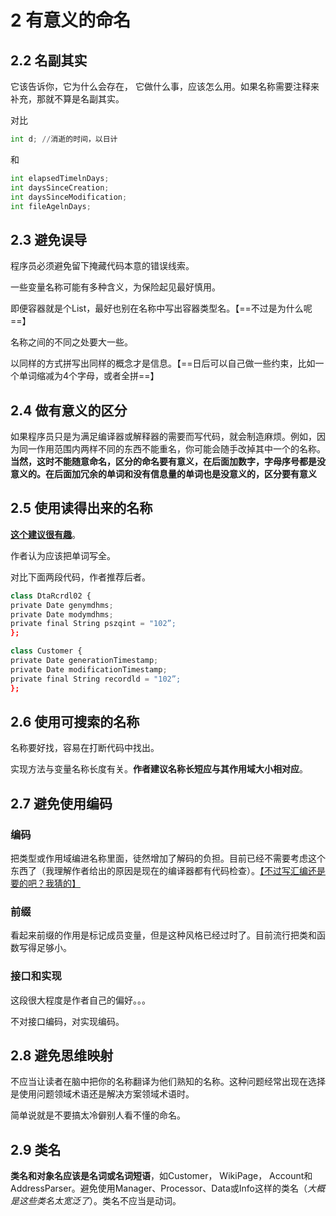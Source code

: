 # 2 有意义的命名

## 2.2 名副其实

它该告诉你，它为什么会存在， 它做什么事，应该怎么用。如果名称需要注释来补充，那就不算是名副其实。

对比

```python
int d; //消逝的时间，以日计
```

和

```python
int elapsedTimelnDays;
int daysSinceCreation;
int daysSinceModification;
int fileAgelnDays;
```



## 2.3 避免误导

程序员必须避免留下掩藏代码本意的错误线索。

一些变量名称可能有多种含义，为保险起见最好慎用。

即便容器就是个List，最好也别在名称中写出容器类型名。【==不过是为什么呢==】

名称之间的不同之处要大一些。

以同样的方式拼写出同样的概念才是信息。【==日后可以自己做一些约束，比如一个单词缩减为4个字母，或者全拼==】



## 2.4 做有意义的区分

如果程序员只是为满足编译器或解释器的需要而写代码，就会制造麻烦。例如，因为同一作用范围内两样不同的东西不能重名，你可能会随手改掉其中一个的名称。**当然，这时不能随意命名，区分的命名要有意义，在后面加数字，字母序号都是没意义的。在后面加冗余的单词和没有信息量的单词也是没意义的，区分要有意义**



## 2.5 使用读得出来的名称

**<u>这个建议很有趣</u>**。

作者认为应该把单词写全。

对比下面两段代码，作者推荐后者。

```python
class DtaRcrdl02 {
private Date genymdhms;
private Date modymdhms;
private final String pszqint = "102”;
};
```


```python
class Customer {
private Date generationTimestamp;
private Date modificationTimestamp;
private final String recordld = "102”;
};
```



## 2.6 使用可搜索的名称

名称要好找，容易在打断代码中找出。

实现方法与变量名称长度有关。**作者建议名称长短应与其作用域大小相对应**。



## 2.7 避免使用编码

### 编码

把类型或作用域编进名称里面，徒然增加了解码的负担。目前已经不需要考虑这个东西了（我理解作者给出的原因是现在的编译器都有代码检查）。<u>【不过写汇编还是要的吧？我猜的】</u>

### 前缀

看起来前缀的作用是标记成员变量，但是这种风格已经过时了。目前流行把类和函数写得足够小。

### 接口和实现

这段很大程度是作者自己的偏好。。。

不对接口编码，对实现编码。



## 2.8 避免思维映射

不应当让读者在脑中把你的名称翻译为他们熟知的名称。这种问题经常出现在选择是使用问题领域术语还是解决方案领域术语时。

简单说就是不要搞太冷僻别人看不懂的命名。



## 2.9 类名

**类名和对象名应该是名词或名词短语**，如Customer， WikiPage， Account和AddressParser。避免使用Manager、Processor、Data或Info这样的类名（*大概是这些类名太宽泛了*）。类名不应当是动词。





















